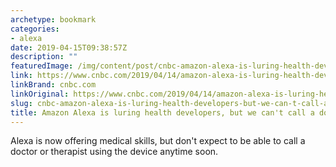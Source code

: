 ```yaml
---
archetype: bookmark
categories:
- alexa
date: 2019-04-15T09:38:57Z
description: ""
featuredImage: /img/content/post/cnbc-amazon-alexa-is-luring-health-developers-but-we-can-t-call-a-doctor.jpg
link: https://www.cnbc.com/2019/04/14/amazon-alexa-is-luring-health-developers-but-we-cant-call-a-doctor.html?__source=twitter%7Cmain
linkBrand: cnbc.com
linkOriginal: https://www.cnbc.com/2019/04/14/amazon-alexa-is-luring-health-developers-but-we-cant-call-a-doctor.html?__source=twitter%7Cmain
slug: cnbc-amazon-alexa-is-luring-health-developers-but-we-can-t-call-a-doctor
title: Amazon Alexa is luring health developers, but we can't call a doctor
---
```

Alexa is now offering medical skills, but don't expect to be able to call a doctor or therapist using the device anytime soon.